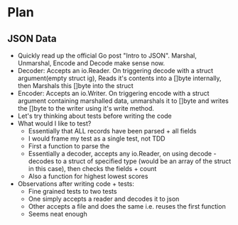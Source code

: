 # Plan


## JSON Data

- Quickly read up the official Go post "Intro to JSON". Marshal, Unmarshal, Encode and Decode make sense now.
- Decoder: Accepts an io.Reader. On triggering decode with a struct argument(empty struct ig), Reads it's contents into a []byte internally, then Marshals this []byte into the struct
- Encoder: Accepts an io.Writer. On triggering encode with a struct argument containing marshalled data, unmarshals it to []byte and writes the []byte to the writer using it's write method.
- Let's try thinking about tests before writing the code
- What would I like to test? 
    - Essentially that ALL records have been parsed + all fields
    - I would frame my test as a single test, not TDD
    - First a function to parse the
    - Essentially a decoder, accepts any io.Reader, on using decode - decodes to a struct of specified type (would be an array of the struct in this case), then checks the fields + count
    - Also a function for highest lowest scores
- Observations after writing code + tests:
    - Fine grained tests to two tests
    - One simply accepts a reader and decodes it to json
    - Other accepts a file and does the same i.e. reuses the first function
    - Seems neat enough

